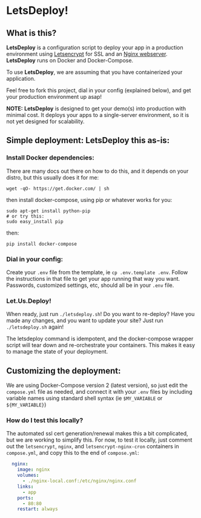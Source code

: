 # LetsDeploy!

## What is this?
**LetsDeploy** is a configuration script to deploy your app in a production environment using [Letsencrypt](https://letsencrypt.org/) for SSL and an [Nginx webserver](http://nginx.org/). **LetsDeploy** runs on Docker and Docker-Compose.

To use **LetsDeploy**, we are assuming that you have containerized your application. 

Feel free to fork this project, dial in your config (explained below), and get your production environment up asap! 

**NOTE:** **LetsDeploy** is designed to get your demo(s) into production with minimal cost. It deploys your apps to a single-server environment, so it is not yet designed for scalability.

## Simple deployment: LetsDeploy this as-is:

### Install Docker dependencies:
There are many docs out there on how to do this, and it depends on your distro, but this usually does it for me:

```
wget -qO- https://get.docker.com/ | sh
```

then install docker-compose, using pip or whatever works for you:

```
sudo apt-get install python-pip
# or try this:
sudo easy_install pip
```

then:

```
pip install docker-compose
```

### Dial in your config:
Create your `.env` file from the template, ie `cp .env.template .env`. Follow the instructions in that file to get your app running that way you want. Passwords, customized settings, etc, should all be in your `.env` file.

### Let.Us.Deploy!
When ready, just run `./letsdeploy.sh`! Do you want to re-deploy? Have you made any changes, and you want to update your site? Just run `./letsdeploy.sh` again!

The letsdeploy command is idempotent, and the docker-compose wrapper script will tear down and re-orchestrate your containers. This makes it easy to manage the state of your deployment.

## Customizing the deployment:
We are using Docker-Compose version 2 (latest version), so just edit the `compose.yml` file as needed, and connect it with your `.env` files by including variable names using standard shell syntax (ie `$MY_VARIABLE` or `${MY_VARIABLE}`)

### How do I test this locally?
The automated ssl cert generation/renewal makes this a bit complicated, but we are working to simplify this. For now, to test it locally, just comment out the `letsencrypt`, `nginx`, and `letsencrypt-nginx-cron` containers in `compose.yml`, and copy this to the end of `compose.yml`:

```yml
  nginx:
    image: nginx
    volumes:
      - ./nginx-local.conf:/etc/nginx/nginx.conf
    links:
      - app
    ports:
      - 80:80
    restart: always
```
